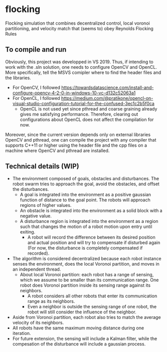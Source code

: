 # flocking
Flocking simulation that combines decentralized control, local voronoi partitioning, and velocity match that (seems to) obey Reynolds Flocking Rules
## To compile and run
Obviously, this project was developped in VS 2019. Thus, if intending to work with the .sln solution, one needs to configure OpenCV and OpenCL. 
More specifically, tell the MSVS comipler where to find the header files and the libraries. 
* For OpenCV, I followed https://towardsdatascience.com/install-and-configure-opencv-4-2-0-in-windows-10-vc-d132c52063a1
* For OpenCL, I followed https://medium.com/@pratikone/opencl-on-visual-studio-configuration-tutorial-for-the-confused-3ec1c2b5f0ca
  * OpenCL is not used yet since pthread and coarse graining already gives me satisfying performance. 
  Therefore, clearing out configurations about OpenCL does not affect the compilation for now.

Moreover, since the current version depends only on external libraries OpenCV and pthread, one can compile the project 
with any compiler that supports C++11 or higher using the header file and the cpp files on a machine where OpenCV and pthread are installed.

## Technical details (WIP)
* The environment composed of goals, obstacles and disturbances. The robot swarm tries to approach the goal, avoid the obstacles, and offset the disturbances.
  * A goal is integrated into the environment as a positive gaussian function of distance to the goal point. The robots will approach regions of higher values.
  * An obstacle is integrated into the environment as a solid block with a negative value.
  * A disturbance region is integrated into the environment as a region such that changes the motion of a robot motion upon entry until exiting.
    * A robot will record the difference between its desired position and actual position and will try to compensate if disturbed again 
    (For now, the disturbance is completely compensated if recorded).
* The algorithm is considered decentralized because each robot instance senses the environment, does the local Voronoi partition, and moves in an independent thread.
  * About local Voronoi partition: each robot has a range of sensing, which we assume to be smaller than its communication range. One robot does Voronoi partition 
  inside its sensing range against its neighbors.
    * A robot considers all other robots that enter its communication range as its neighbors.
    * Even a neighbor is outside the sensing range of one robot, the robot will still consider the influence of the neighbor.
* Aside from Voronoi partition, each robot also tries to match the average velocity of its neighbors.
* All robots have the same maximum moving distance during one iteration.
* For future extension, the sensing will include a Kalman filter, while the compesation of the disturbance will include a gaussian process.
